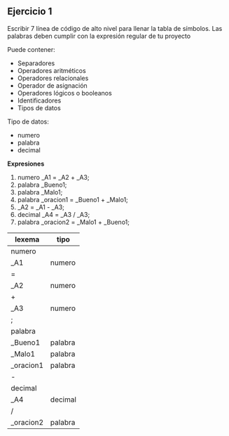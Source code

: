 ## Ejercicio 1

Escribir 7 línea de código de alto nivel para llenar
la tabla de símbolos. Las palabras deben cumplir
con la expresión regular
de tu proyecto

Puede contener:
- Separadores
- Operadores aritméticos
- Operadores relacionales
- Operador de asignación
- Operadores lógicos o booleanos
- Identificadores
- Tipos de datos

Tipo de datos: 
- numero
- palabra
- decimal

**Expresiones**

1. numero _A1 = _A2 + _A3;
2. palabra _Bueno1;
3. palabra _Malo1;
4. palabra _oracion1 = _Bueno1 + _Malo1;
5. _A2 = _A1 - _A3;
6. decimal _A4 = _A3 / _A3;
7. palabra _oracion2 = _Malo1 + _Bueno1;

|lexema|tipo|
|-|-|
|numero||
|_A1|numero|
|=||
|_A2|numero|
|+||
|_A3|numero|  
|;|| 
|palabra||
|_Bueno1|palabra|
|_Malo1|palabra|
|_oracion1|palabra|
|-||
|decimal||
|_A4|decimal|
|/||
|_oracion2|palabra|





